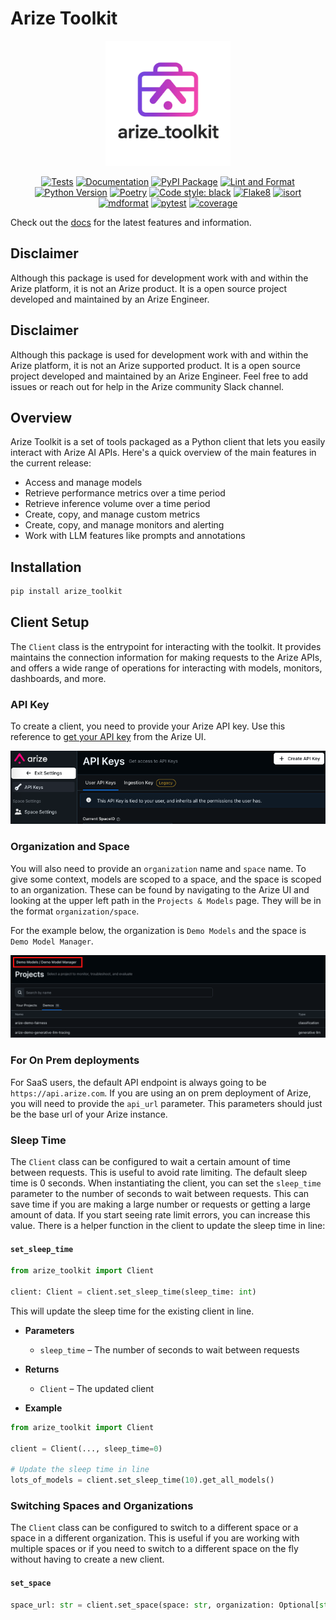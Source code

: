 # Arize Toolkit

<div align="center">
  <img src="docs_site/docs/images/logos/arize_toolkit_v2.png" alt="Arize Toolkit Logo" width="200"/>
</div>

<div align="center">

[![Tests](https://github.com/duncankmckinnon/arize_toolkit/actions/workflows/test.yml/badge.svg)](https://github.com/duncankmckinnon/arize_toolkit/actions/workflows/test.yml)
[![Documentation](https://github.com/duncankmckinnon/arize_toolkit/actions/workflows/docs.yml/badge.svg)](https://github.com/duncankmckinnon/arize_toolkit/actions/workflows/docs.yml)
[![PyPI Package](https://github.com/duncankmckinnon/arize_toolkit/actions/workflows/publish.yml/badge.svg)](https://github.com/duncankmckinnon/arize_toolkit/actions/workflows/publish.yml)
[![Lint and Format](https://github.com/duncankmckinnon/arize_toolkit/actions/workflows/lint.yml/badge.svg)](https://github.com/duncankmckinnon/arize_toolkit/actions/workflows/lint.yml)
[![Python Version](https://img.shields.io/badge/python-3.9%20%7C%203.10%20%7C%203.11%20%7C%203.12-blue)](https://www.python.org)
[![Poetry](https://img.shields.io/badge/poetry-1.0+-blueviolet)](https://python-poetry.org)
[![Code style: black](https://img.shields.io/badge/code%20style-black-000000.svg)](https://github.com/psf/black)
[![Flake8](https://img.shields.io/badge/flake8-7.2.0-blue)](https://flake8.pycqa.org)
[![isort](https://img.shields.io/badge/isort-5.13.2-blue)](https://pycqa.github.io/isort)
[![mdformat](https://img.shields.io/badge/mdformat-0.7.22-blue)](https://mdformat.readthedocs.io)
[![pytest](https://img.shields.io/badge/pytest-latest-blue)](https://docs.pytest.org)
[![coverage](https://img.shields.io/badge/coverage-latest-blue)](https://coverage.readthedocs.io)

</div>

Check out the [docs](https://duncankmckinnon.github.io/arize_toolkit) for the latest features and information.

## Disclaimer

Although this package is used for development work with and within the Arize platform, it is not an Arize product.
It is a open source project developed and maintained by an Arize Engineer.

## Disclaimer

Although this package is used for development work with and within the Arize platform, it is not an Arize supported product.
It is a open source project developed and maintained by an Arize Engineer. Feel free to add issues or reach out for help in the Arize community Slack channel.

## Overview

Arize Toolkit is a set of tools packaged as a Python client that lets you easily interact with Arize AI APIs.
Here's a quick overview of the main features in the current release:

- Access and manage models
- Retrieve performance metrics over a time period
- Retrieve inference volume over a time period
- Create, copy, and manage custom metrics
- Create, copy, and manage monitors and alerting
- Work with LLM features like prompts and annotations

## Installation

```bash
pip install arize_toolkit
```

## Client Setup

The `Client` class is the entrypoint for interacting with the toolkit. It provides maintains the connection information for making requests to the Arize APIs, and offers a wide range of operations for interacting with models, monitors, dashboards, and more.

### API Key

To create a client, you need to provide your Arize API key. Use this reference to [get your API key](https://docs.arize.com/arize/reference/authentication-and-security/api-keys) from the Arize UI.

![Arize UI Path](docs_site/docs/images/api_key_ref.png)

### Organization and Space

You will also need to provide an `organization` name and `space` name. To give some context, models are scoped to a space, and the space is scoped to an organization. These can be found by navigating to the Arize UI and looking at the upper left path in the `Projects & Models` page. They will be in the format `organization/space`.

For the example below, the organization is `Demo Models` and the space is `Demo Model Manager`.

![Arize UI Path](docs_site/docs/images/path_ref.png)

### For On Prem deployments

For SaaS users, the default API endpoint is always going to be `https://api.arize.com`.
If you are using an on prem deployment of Arize, you will need to provide the `api_url` parameter.
This parameters should just be the base url of your Arize instance.

### Sleep Time

The `Client` class can be configured to wait a certain amount of time between requests. This is useful to avoid rate limiting.
The default sleep time is 0 seconds. When instantiating the client, you can set the `sleep_time` parameter to the number of seconds to wait between requests. This can save time if you are making a large number or requests or getting a large amount of data. If you start seeing rate limit errors, you can increase this value. There is a helper function in the client to update the sleep time in line:

#### `set_sleep_time`

```python
from arize_toolkit import Client

client: Client = client.set_sleep_time(sleep_time: int)
```

This will update the sleep time for the existing client in line.

- **Parameters**

  - `sleep_time` – The number of seconds to wait between requests

- **Returns**

  - `Client` – The updated client

- **Example**

```python
from arize_toolkit import Client

client = Client(..., sleep_time=0)

# Update the sleep time in line
lots_of_models = client.set_sleep_time(10).get_all_models()
```

### Switching Spaces and Organizations

The `Client` class can be configured to switch to a different space or a space in a different organization. This is useful if you are working with multiple spaces or if you need to switch to a different space on the fly without having to create a new client.

#### `set_space`

```python
space_url: str = client.set_space(space: str, organization: Optional[str] = None)
```
